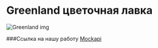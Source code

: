 # Greenland цветочная лавка

![Greenland img](https://greenland.kg/images/logos/4/Greenland_logo.png)

###Ссылка на нашу работу
[Mockapi ](https://65c22d98f7e6ea59682accb7.mockapi.io/api/01/flowers)
